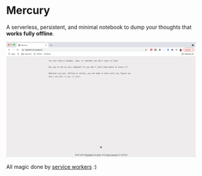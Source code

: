 # Mercury
A serverless, persistent, and minimal notebook to dump your thoughts that **works fully offline**.

![home](docs/home.png)

All magic done by [service workers](https://developers.google.com/web/fundamentals/primers/service-workers) :)